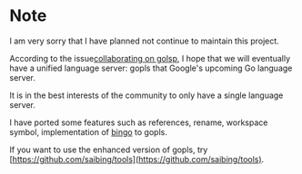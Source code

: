 # Note

I am very sorry that I have planned not continue to maintain this project. 

According to the issue[collaborating on golsp](https://github.com/saibing/bingo/issues/13), I hope that we will eventually have a unified language server: 
gopls that Google's upcoming Go language server. 

It is in the best interests of the community to only have a single language server. 

I have ported some features such as references, rename, workspace symbol, implementation of [bingo](https://github.com/saibing/bingo)  to gopls.

If you want to use the enhanced version of gopls, try [https://github.com/saibing/tools](https://github.com/saibing/tools).



